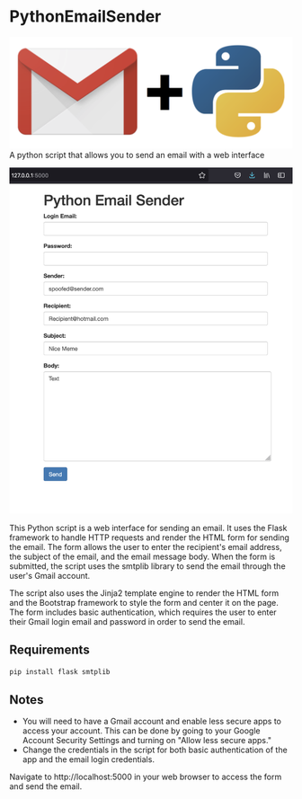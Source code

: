 # PythonEmailSender
![](templates/image.png)
A python script that allows you to send an email with a web interface

![](templates/img.png)

This Python script is a web interface for sending an email. It uses the Flask framework to handle HTTP requests and render the HTML form for sending the email. The form allows the user to enter the recipient's email address, the subject of the email, and the email message body. When the form is submitted, the script uses the smtplib library to send the email through the user's Gmail account.

The script also uses the Jinja2 template engine to render the HTML form and the Bootstrap framework to style the form and center it on the page. The form includes basic authentication, which requires the user to enter their Gmail login email and password in order to send the email.

## Requirements

`pip install flask smtplib`

## Notes

- You will need to have a Gmail account and enable less secure apps to access your account. This can be done by going to your Google Account Security Settings and turning on "Allow less secure apps."
- Change the credentials in the script for both basic authentication of the app and the email login credentials.

Navigate to http://localhost:5000 in your web browser to access the form and send the email.
